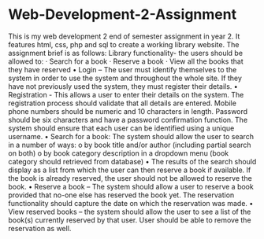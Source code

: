 # Web-Development-2-Assignment
This is my web development 2 end of semester assignment in year 2. It features html, css, php and sql to create a working library website.
The assignment brief is as follows:
Library functionality- the users should be allowed to: 
  · Search for a book 
  · Reserve a book 
  · View all the books that they have reserved 
•	Login – The user must identify themselves to the system in order to use the system and throughout the whole site. If they have not previously used the system, they must register their details.
•	Registration - This allows a user to enter their details on the system. The registration process should validate that all details are entered. Mobile phone numbers should be numeric and 10 characters in length. Password should be six characters and have a password confirmation function. The system should ensure that each user can be identified using a unique username. 
•	Search for a book: The system should allow the user to search in a number of ways: 
  o	by book title and/or author (including partial search on both) 
  o	by book category description in a dropdown menu (book category should retrieved from database)
•	The results of the search should display as a list from which the user can then reserve a book if available. If the book is already reserved, the user should not be allowed to reserve the book.
•	Reserve a book – The system should allow a user to reserve a book provided that no-one else has reserved the book yet. The reservation functionality should capture the date on which the reservation was made.
•	View reserved books – the system should allow the user to see a list of the book(s) currently reserved by that user. User should be able to remove the reservation as well.
